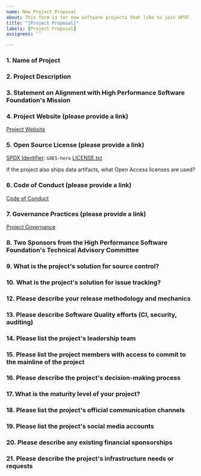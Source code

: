 ```yaml
---
name: New Project Proposal
about: This form is for new software projects that like to join HPSF.
title: "[Project Proposal]"
labels: [Project Proposal]
assignees: ''

---
```


### 1. Name of Project

### 2. Project Description

### 3. Statement on Alignment with High Performance Software Foundation's Mission

### 4. Project Website (please provide a link)

[Project Website](https://www.yoursite.org)

### 5. Open Source License (please provide a link)

[SPDX Identifier](https://spdx.org/licenses/): `GOES-here`
[LICENSE.txt](https://github.com/org/repo/blob/main/LICENSE.txt)

If the project also ships data artifacts, what Open Access licenses are used?

### 6. Code of Conduct (please provide a link)

[Code of Conduct](https://www.codeofconduct.org)

### 7. Governance Practices (please provide a link)

[Project Governance](https://www.projectgovernance.org)

### 8. Two Sponsors from the High Performance Software Foundation's Technical Advisory Committee

### 9. What is the project's solution for source control?

### 10. What is the project's solution for issue tracking?

### 12. Please describe your release methodology and mechanics

### 13. Please describe Software Quality efforts (CI, security, auditing)

### 14. Please list the project's leadership team

### 15. Please list the project members with access to commit to the mainline of the project

### 16. Please describe the project's decision-making process

### 17. What is the maturity level of your project?

### 18. Please list the project's official communication channels

### 19. Please list the project's social media accounts

### 20. Please describe any existing financial sponsorships

### 21. Please describe the project's infrastructure needs or requests
